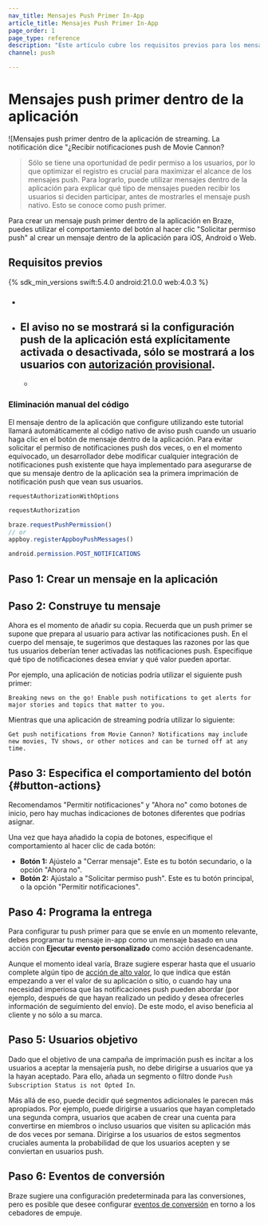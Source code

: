 ```yaml
---
nav_title: Mensajes Push Primer In-App
article_title: Mensajes Push Primer In-App
page_order: 1
page_type: reference
description: "Este artículo cubre los requisitos previos para los mensajes push primer dentro de la aplicación y cómo configurarlos."
channel: push

---
```


# Mensajes push primer dentro de la aplicación

![Mensajes push primer dentro de la aplicación de streaming. La notificación dice "¿Recibir notificaciones push de Movie Cannon? 

> Sólo se tiene una oportunidad de pedir permiso a los usuarios, por lo que optimizar el registro es crucial para maximizar el alcance de los mensajes push. Para lograrlo, puede utilizar mensajes dentro de la aplicación para explicar qué tipo de mensajes pueden recibir los usuarios si deciden participar, antes de mostrarles el mensaje push nativo. Esto se conoce como push primer.

Para crear un mensaje push primer dentro de la aplicación en Braze, puedes utilizar el comportamiento del botón al hacer clic "Solicitar permiso push" al crear un mensaje dentro de la aplicación para iOS, Android o Web.

## Requisitos previos



{% sdk_min_versions swift:5.4.0 android:21.0.0 web:4.0.3 %}








 




### 

- 
- El aviso no se mostrará si la configuración push de la aplicación está explícitamente activada o desactivada, sólo se mostrará a los usuarios con [autorización provisional](https://developer.apple.com/documentation/usernotifications/asking_permission_to_use_notifications#3544375).
  -  
  -  

### Eliminación manual del código

El mensaje dentro de la aplicación que configure utilizando este tutorial llamará automáticamente al código nativo de aviso push cuando un usuario haga clic en el botón de mensaje dentro de la aplicación. Para evitar solicitar el permiso de notificaciones push dos veces, o en el momento equivocado, un desarrollador debe modificar cualquier integración de notificaciones push existente que haya implementado para asegurarse de que su mensaje dentro de la aplicación sea la primera imprimación de notificación push que vean sus usuarios.

 



```objc
requestAuthorizationWithOptions
```


```swift
requestAuthorization
```


```javascript
braze.requestPushPermission()
// or
appboy.registerAppboyPushMessages()
```


```java
android.permission.POST_NOTIFICATIONS
```





## Paso 1: Crear un mensaje en la aplicación



 

## Paso 2: Construye tu mensaje

Ahora es el momento de añadir su copia. Recuerda que un push primer se supone que prepara al usuario para activar las notificaciones push. En el cuerpo del mensaje, te sugerimos que destaques las razones por las que tus usuarios deberían tener activadas las notificaciones push. Especifique qué tipo de notificaciones desea enviar y qué valor pueden aportar.

Por ejemplo, una aplicación de noticias podría utilizar el siguiente push primer:

```plaintext
Breaking news on the go! Enable push notifications to get alerts for major stories and topics that matter to you.
```

Mientras que una aplicación de streaming podría utilizar lo siguiente:

```plaintext
Get push notifications from Movie Cannon? Notifications may include new movies, TV shows, or other notices and can be turned off at any time.
```



## Paso 3: Especifica el comportamiento del botón {#button-actions}

  Recomendamos "Permitir notificaciones" y "Ahora no" como botones de inicio, pero hay muchas indicaciones de botones diferentes que podrías asignar.

Una vez que haya añadido la copia de botones, especifique el comportamiento al hacer clic de cada botón:

- **Botón 1:** Ajústelo a "Cerrar mensaje". Este es tu botón secundario, o la opción "Ahora no".
- **Botón 2:** Ajústalo a "Solicitar permiso push". Este es tu botón principal, o la opción "Permitir notificaciones".

 

## Paso 4: Programa la entrega

Para configurar tu push primer para que se envíe en un momento relevante, debes programar tu mensaje in-app como un mensaje basado en una acción con **Ejecutar evento personalizado** como acción desencadenante.

Aunque el momento ideal varía, Braze sugiere esperar hasta que el usuario complete algún tipo de [acción de alto valor](https://www.braze.com/resources/videos/mapping-high-value-actions), lo que indica que están empezando a ver el valor de su aplicación o sitio, o cuando hay una necesidad imperiosa que las notificaciones push pueden abordar (por ejemplo, después de que hayan realizado un pedido y desea ofrecerles información de seguimiento del envío). De este modo, el aviso beneficia al cliente y no sólo a su marca.



## Paso 5: Usuarios objetivo

Dado que el objetivo de una campaña de imprimación push es incitar a los usuarios a aceptar la mensajería push, no debe dirigirse a usuarios que ya la hayan aceptado. Para ello, añada un segmento o filtro donde `Push Subscription Status is not Opted In`.

Más allá de eso, puede decidir qué segmentos adicionales le parecen más apropiados. Por ejemplo, puede dirigirse a usuarios que hayan completado una segunda compra, usuarios que acaben de crear una cuenta para convertirse en miembros o incluso usuarios que visiten su aplicación más de dos veces por semana. Dirigirse a los usuarios de estos segmentos cruciales aumenta la probabilidad de que los usuarios acepten y se conviertan en usuarios push.

## Paso 6: Eventos de conversión

Braze sugiere una configuración predeterminada para las conversiones, pero es posible que desee configurar [eventos de conversión]({{site.baseurl}}/user_guide/engagement_tools/messaging_fundamentals/conversion_events/) en torno a los cebadores de empuje.

